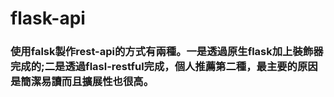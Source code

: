 # flask-api

### 使用falsk製作rest-api的方式有兩種。一是透過原生flask加上裝飾器完成的;二是透過flasl-restful完成，個人推薦第二種，最主要的原因是簡潔易讀而且擴展性也很高。
